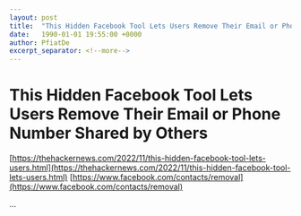 ```yaml
---
layout: post
title:  "This Hidden Facebook Tool Lets Users Remove Their Email or Phone Number Shared by Others"
date:   1990-01-01 19:55:00 +0000
author: PfiatDe
excerpt_separator: <!--more-->
---
```


# This Hidden Facebook Tool Lets Users Remove Their Email or Phone Number Shared by Others
[https://thehackernews.com/2022/11/this-hidden-facebook-tool-lets-users.html](https://thehackernews.com/2022/11/this-hidden-facebook-tool-lets-users.html)
[https://www.facebook.com/contacts/removal](https://www.facebook.com/contacts/removal)

...
<!--more-->

